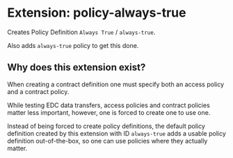 # Extension: policy-always-true

Creates Policy Definition `Always True` / `always-true`.

Also adds `always-true` policy to get this done.

## Why does this extension exist?

When creating a contract definition one must specify both an access policy and a contract policy.

While testing EDC data transfers, access policies and contract policies matter less important, however, one is forced to
create one to use one.

Instead of being forced to create policy definitions, the default policy definition created by this extension with
ID `always-true` adds a usable policy definition out-of-the-box, so one can use policies where they actually matter.
